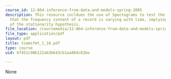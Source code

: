 ```yaml
---
course_id: 12-864-inference-from-data-and-models-spring-2005
description: This resource incldues the use of Spectograms to test the hypothesis
  that the frequency content of a record is varying with time, implying a failure
  of the stationarity hypothesis.
file_location: /coursemedia/12-864-inference-from-data-and-models-spring-2005/6f451c98b122ab3b643cb1aa084c62be_tsamsfmt_1_16.pdf
file_type: application/pdf
layout: pdf
title: tsamsfmt_1_16.pdf
type: course
uid: 6f451c98b122ab3b643cb1aa084c62be

---
```

None